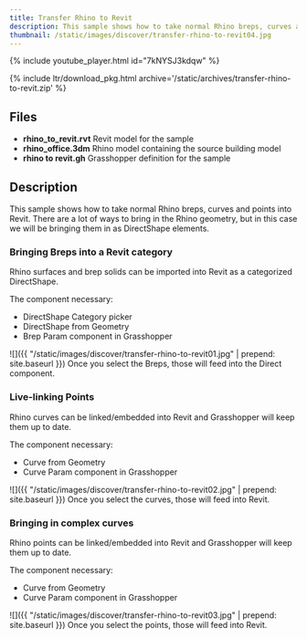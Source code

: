 ```yaml
---
title: Transfer Rhino to Revit
description: This sample shows how to take normal Rhino breps, curves and points into Revit. There are a lot of ways to bring in the Rhino geometry, but in this case we will be bringing them in as DirectShape elements
thumbnail: /static/images/discover/transfer-rhino-to-revit04.jpg
---
```


<!-- intro video -->
{% include youtube_player.html id="7kNYSJ3kdqw" %}

{% include ltr/download_pkg.html archive='/static/archives/transfer-rhino-to-revit.zip' %}


## Files

- **rhino_to_revit.rvt** Revit model for the sample
- **rhino_office.3dm** Rhino model containing the source building model
- **rhino to revit.gh** Grasshopper definition for the sample

## Description

This sample shows how to take normal Rhino breps, curves and points into Revit. There are a lot of ways to bring in the Rhino geometry, but in this case we will be bringing them in as DirectShape elements.

### Bringing Breps into a Revit category
Rhino surfaces and brep solids can be imported into Revit as a categorized DirectShape.

The component necessary:
- DirectShape Category picker
- DirectShape from Geometry
- Brep Param component in Grasshopper

![]({{ "/static/images/discover/transfer-rhino-to-revit01.jpg" | prepend: site.baseurl }})
Once you select the Breps, those will feed into the Direct component.

### Live-linking Points
Rhino curves can be linked/embedded into Revit and Grasshopper will keep them up to date.

The component necessary:
- Curve from Geometry
- Curve Param component in Grasshopper

![]({{ "/static/images/discover/transfer-rhino-to-revit02.jpg" | prepend: site.baseurl }})
Once you select the curves, those will feed into Revit.

### Bringing in complex curves
Rhino points can be linked/embedded into Revit and Grasshopper will keep them up to date.

The component necessary:
- Curve from Geometry
- Curve Param component in Grasshopper

![]({{ "/static/images/discover/transfer-rhino-to-revit03.jpg" | prepend: site.baseurl }})
Once you select the points, those will feed into Revit.
